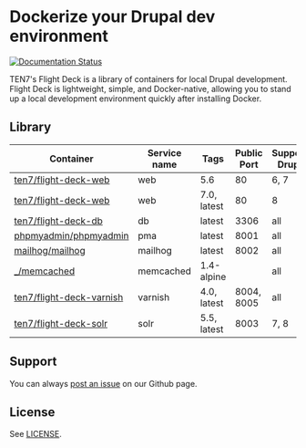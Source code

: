# Dockerize your Drupal dev environment

[![Documentation Status](https://readthedocs.org/projects/flight-deck/badge/?version=latest)](http://flight-deck.readthedocs.io/)

TEN7's Flight Deck is a library of containers for local Drupal development. Flight Deck is lightweight, simple, and Docker-native, allowing you to stand up a local development environment quickly after installing Docker.


## Library

| Container | Service name | Tags | Public Port | Supports Drupal |
| --------- | ------------ | ---- | ----------- | --------------- |
| [ten7/flight-deck-web](https://hub.docker.com/r/ten7/flight-deck-web/) | web | 5.6 | 80 | 6, 7 |
| [ten7/flight-deck-web](https://hub.docker.com/r/ten7/flight-deck-web/) | web | 7.0, latest | 80 | 8 |
| [ten7/flight-deck-db](https://hub.docker.com/r/ten7/flight-deck-db/) | db | latest | 3306 | all |
| [phpmyadmin/phpmyadmin](https://hub.docker.com/r/phpmyadmin/phpmyadmin/) | pma | latest | 8001 | all |
| [mailhog/mailhog](https://hub.docker.com/r/mailhog/mailhog/) | mailhog | latest | 8002 | all |
| [_/memcached](https://hub.docker.com/_/memcached/) | memcached | 1.4-alpine |   | all |
| [ten7/flight-deck-varnish](https://hub.docker.com/r/ten7/flight-deck-varnish/) | varnish | 4.0, latest | 8004, 8005 | all |
| [ten7/flight-deck-solr](https://hub.docker.com/r/ten7/flight-deck-solr/) | solr | 5.5, latest | 8003 | 7, 8 |

## Support

You can always [post an issue](https://github.com/ten7/flight-deck/issues/new) on our Github page.

## License

See [LICENSE](https://raw.githubusercontent.com/ten7/flight-deck/master/LICENSE).
